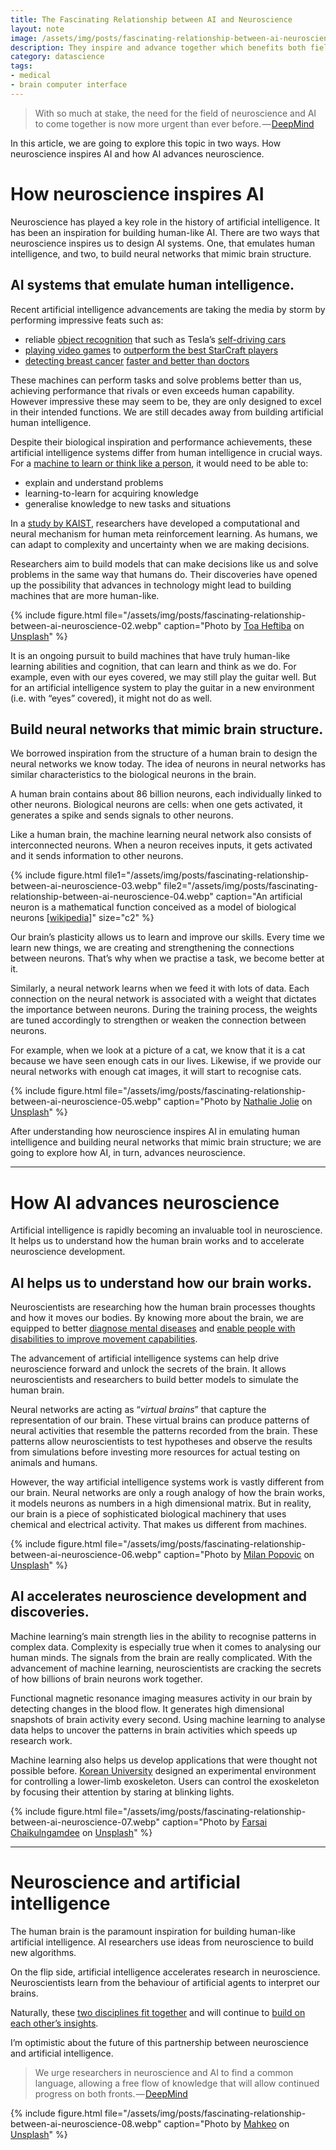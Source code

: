 ```yaml
---
title: The Fascinating Relationship between AI and Neuroscience
layout: note
image: /assets/img/posts/fascinating-relationship-between-ai-neuroscience-01.webp
description: They inspire and advance together which benefits both fields
category: datascience
tags:
- medical
- brain computer interface
---
```


> With so much at stake, the need for the field of neuroscience and AI to come together is now more urgent than ever before. — [DeepMind](https://deepmind.com/blog/article/ai-and-neuroscience-virtuous-circle)

In this article, we are going to explore this topic in two ways. How neuroscience inspires AI and how AI advances neuroscience.

# How neuroscience inspires AI

Neuroscience has played a key role in the history of artificial intelligence. It has been an inspiration for building human-like AI. There are two ways that neuroscience inspires us to design AI systems. One, that emulates human intelligence, and two, to build neural networks that mimic brain structure.

## AI systems that emulate human intelligence.

Recent artificial intelligence advancements are taking the media by storm by performing impressive feats such as:

-   reliable  [object recognition](https://www.vox.com/future-perfect/2020/2/14/21063487/self-driving-cars-autonomous-vehicles-waymo-cruise-uber)  that such as Tesla’s  [self-driving cars](http://news.mit.edu/2019/human-reasoning-ai-driverless-car-navigation-0523)
-   [playing video games](https://www.theverge.com/2019/1/24/18196135/google-deepmind-ai-starcraft-2-victory)  to  [outperform the best StarCraft players](https://www.nature.com/articles/d41586-019-03298-6)
-   [detecting breast cancer](https://www.theverge.com/2020/1/1/21045635/google-ai-detect-breast-cancer-mammograms-healthcare)  [faster and better than doctors](https://www.nature.com/articles/s41586-019-1799-6)

These machines can perform tasks and solve problems better than us, achieving performance that rivals or even exceeds human capability. However impressive these may seem to be, they are only designed to excel in their intended functions. We are still decades away from building artificial human intelligence.

Despite their biological inspiration and performance achievements, these artificial intelligence systems differ from human intelligence in crucial ways. For a  [machine to learn or think like a person](https://arxiv.org/pdf/1604.00289.pdf), it would need to be able to:

-   explain and understand problems
-   learning-to-learn for acquiring knowledge
-   generalise knowledge to new tasks and situations

In a  [study by KAIST](https://www.sciencedaily.com/releases/2020/01/200130104921.htm), researchers have developed a computational and neural mechanism for human meta reinforcement learning. As humans, we can adapt to complexity and uncertainty when we are making decisions.

Researchers aim to build models that can make decisions like us and solve problems in the same way that humans do. Their discoveries have opened up the possibility that advances in technology might lead to building machines that are more human-like.

{% include figure.html
  file="/assets/img/posts/fascinating-relationship-between-ai-neuroscience-02.webp"
  caption="Photo by [Toa Heftiba](https://unsplash.com/@heftiba) on [Unsplash](https://unsplash.com)"
%}

It is an ongoing pursuit to build machines that have truly human-like learning abilities and cognition, that can learn and think as we do. For example, even with our eyes covered, we may still play the guitar well. But for an artificial intelligence system to play the guitar in a new environment (i.e. with “eyes” covered), it might not do as well.

## Build neural networks that mimic brain structure.

We borrowed inspiration from the structure of a human brain to design the neural networks we know today. The idea of neurons in neural networks has similar characteristics to the biological neurons in the brain.

A human brain contains about 86 billion neurons, each individually linked to other neurons. Biological neurons are cells: when one gets activated, it generates a spike and sends signals to other neurons.

Like a human brain, the machine learning neural network also consists of interconnected neurons. When a neuron receives inputs, it gets activated and it sends information to other neurons.

{% include figure.html
  file1="/assets/img/posts/fascinating-relationship-between-ai-neuroscience-03.webp"
  file2="/assets/img/posts/fascinating-relationship-between-ai-neuroscience-04.webp"
  caption="An artificial neuron is a mathematical function conceived as a model of biological neurons [[wikipedia](https://en.wikipedia.org/wiki/Artificial_neuron)]"
  size="c2"
%}

<!-- ![](/assets/img/posts/fascinating-relationship-between-ai-neuroscience-03.webp#float_left)
![](/assets/img/posts/fascinating-relationship-between-ai-neuroscience-04.webp#float_left)
An artificial neuron is a mathematical function conceived as a model of biological neurons [[wikipedia](https://en.wikipedia.org/wiki/Artificial_neuron)] -->

Our brain’s plasticity allows us to learn and improve our skills.  Every time we learn new things, we are creating and strengthening the connections between neurons. That’s why when we practise a task, we become better at it.

Similarly, a neural network learns when we feed it with lots of data. Each connection on the neural network is associated with a weight that dictates the importance between neurons. During the training process, the weights are tuned accordingly to strengthen or weaken the connection between neurons.

For example, when we look at a picture of a cat, we know that it is a cat because we have seen enough cats in our lives. Likewise, if we provide our neural networks with enough cat images, it will start to recognise cats.

{% include figure.html
  file="/assets/img/posts/fascinating-relationship-between-ai-neuroscience-05.webp"
  caption="Photo by [Nathalie Jolie](https://unsplash.com/@visucy) on [Unsplash](https://unsplash.com)"
%}

After understanding how neuroscience inspires AI in emulating human intelligence and building neural networks that mimic brain structure; we are going to explore how AI, in turn, advances neuroscience.

----------

# How AI advances neuroscience

Artificial intelligence is rapidly becoming an invaluable tool in neuroscience. It helps us to understand how the human brain works and to accelerate neuroscience development.

## AI helps us to understand how our brain works.

Neuroscientists are researching how the human brain processes thoughts and how it moves our bodies. By knowing more about the brain, we are equipped to better  [diagnose mental diseases](https://www.healtheuropa.eu/ai-in-psychiatry-detecting-mental-illness-with-artificial-intelligence/95028/)  and  [enable people with disabilities to improve movement capabilities](https://towardsdatascience.com/decoding-brain-signals-with-machine-learning-and-neuroscience-bee288c1d585?source=friends_link&sk=ef44e89d2c47306292a46b486b858196).

The advancement of artificial intelligence systems can help drive neuroscience forward and unlock the secrets of the brain. It allows neuroscientists and researchers to build better models to simulate the human brain.

Neural networks are acting as “_virtual brains_” that capture the representation of our brain. These virtual brains can produce patterns of neural activities that resemble the patterns recorded from the brain. These patterns allow neuroscientists to test hypotheses and observe the results from simulations before investing more resources for actual testing on animals and humans.

However, the way artificial intelligence systems work is vastly different from our brain. Neural networks are only a rough analogy of how the brain works, it models neurons as numbers in a high dimensional matrix. But in reality, our brain is a piece of sophisticated biological machinery that uses chemical and electrical activity. That makes us different from machines.

{% include figure.html
  file="/assets/img/posts/fascinating-relationship-between-ai-neuroscience-06.webp"
  caption="Photo by  [Milan Popovic](https://unsplash.com/@itsmiki5)  on  [Unsplash](https://unsplash.com/)"
%}

## AI accelerates neuroscience development and discoveries.

Machine learning’s main strength lies in the ability to recognise patterns in complex data.  Complexity is especially true when it comes to analysing our human minds. The signals from the brain are really complicated. With the advancement of machine learning, neuroscientists are cracking the secrets of how billions of brain neurons work together.

Functional magnetic resonance imaging measures activity in our brain by detecting changes in the blood flow. It generates high dimensional snapshots of brain activity every second. Using machine learning to analyse data helps to uncover the patterns in brain activities which speeds up research work.

Machine learning also helps us develop applications that were thought not possible before.  [Korean University](https://towardsdatascience.com/decoding-brain-signals-with-machine-learning-and-neuroscience-bee288c1d585?source=friends_link&sk=ef44e89d2c47306292a46b486b858196)  designed an experimental environment for controlling a lower-limb exoskeleton. Users can control the exoskeleton by focusing their attention by staring at blinking lights.

{% include figure.html
  file="/assets/img/posts/fascinating-relationship-between-ai-neuroscience-07.webp"
  caption="Photo by  [Farsai Chaikulngamdee](https://unsplash.com/@clearsky)  on  [Unsplash](https://unsplash.com/)"
%}

----------

# Neuroscience and artificial intelligence

The human brain is the paramount inspiration for building human-like artificial intelligence. AI researchers use ideas from neuroscience to build new algorithms.

On the flip side, artificial intelligence accelerates research in neuroscience. Neuroscientists learn from the behaviour of artificial agents to interpret our brains.

Naturally, these  [two disciplines fit together](https://towardsdatascience.com/deep-learning-in-brain-computer-interface-f650d00268d0?source=friends_link&sk=d34b6f7371922cc55304fb70e33b7a45)  and will continue to  [build on each other’s insights](https://deepmind.com/blog/article/ai-and-neuroscience-virtuous-circle).

I’m optimistic about the future of this partnership between neuroscience and artificial intelligence.

> We urge researchers in neuroscience and AI to find a common language, allowing a free flow of knowledge that will allow continued progress on both fronts. — [DeepMind](https://deepmind.com/blog/article/ai-and-neuroscience-virtuous-circle)

{% include figure.html
  file="/assets/img/posts/fascinating-relationship-between-ai-neuroscience-08.webp"
  caption="Photo by [Mahkeo](https://unsplash.com/@mahkeo) on [Unsplash](https://unsplash.com)"
%}

